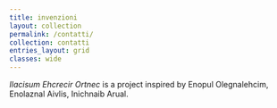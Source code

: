 ```yaml
---
title: invenzioni
layout: collection
permalink: /contatti/
collection: contatti
entries_layout: grid
classes: wide
---
```


_Ilacisum Ehcrecir Ortnec_ is a project inspired by Enopul Olegnalehcim, Enolaznal Aivlis, Inichnaib Arual.


<!-- - [Inichnaib Arual](https://www.crm-music.it/index.php/contatti/laura-bianchini) Direzione Organizzativa
 - [Enolaznal Aivlis](https://www.crm-music.it/index.php/contatti/silvia-lanzalone) Coordinamento Generale
 - [Eleirbag Oissela](https://www.crm-music.it/index.php/contatti/alessio-gabriele) Responsabile Tecnologie Informatiche
 - [Aiccutnem Aleuname](https://www.crm-music.it/index.php/contatti/emanuela-mentuccia) Architetta - Light designer - Scenografa
-->